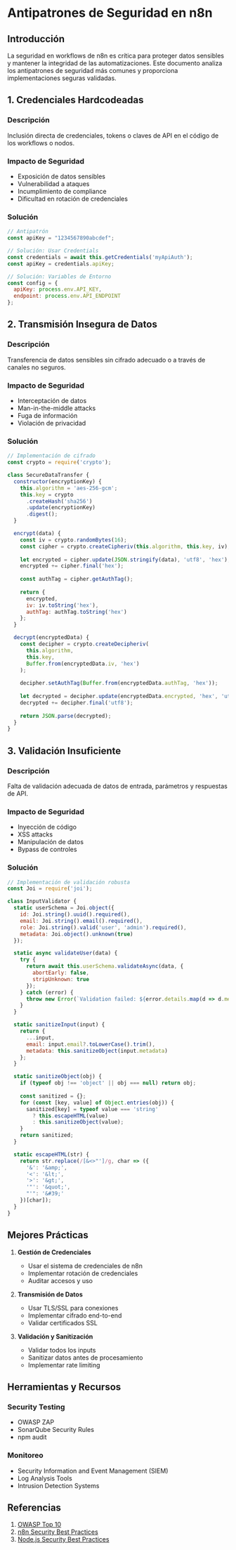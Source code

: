 # Antipatrones de Seguridad en n8n

## Introducción

La seguridad en workflows de n8n es crítica para proteger datos sensibles y mantener la integridad de las automatizaciones. Este documento analiza los antipatrones de seguridad más comunes y proporciona implementaciones seguras validadas.

## 1. Credenciales Hardcodeadas

### Descripción
Inclusión directa de credenciales, tokens o claves de API en el código de los workflows o nodos.

### Impacto de Seguridad
- Exposición de datos sensibles
- Vulnerabilidad a ataques
- Incumplimiento de compliance
- Dificultad en rotación de credenciales

### Solución
```javascript
// Antipatrón
const apiKey = "1234567890abcdef";

// Solución: Usar Credentials
const credentials = await this.getCredentials('myApiAuth');
const apiKey = credentials.apiKey;

// Solución: Variables de Entorno
const config = {
  apiKey: process.env.API_KEY,
  endpoint: process.env.API_ENDPOINT
};
```

## 2. Transmisión Insegura de Datos

### Descripción
Transferencia de datos sensibles sin cifrado adecuado o a través de canales no seguros.

### Impacto de Seguridad
- Interceptación de datos
- Man-in-the-middle attacks
- Fuga de información
- Violación de privacidad

### Solución
```javascript
// Implementación de cifrado
const crypto = require('crypto');

class SecureDataTransfer {
  constructor(encryptionKey) {
    this.algorithm = 'aes-256-gcm';
    this.key = crypto
      .createHash('sha256')
      .update(encryptionKey)
      .digest();
  }

  encrypt(data) {
    const iv = crypto.randomBytes(16);
    const cipher = crypto.createCipheriv(this.algorithm, this.key, iv);
    
    let encrypted = cipher.update(JSON.stringify(data), 'utf8', 'hex');
    encrypted += cipher.final('hex');
    
    const authTag = cipher.getAuthTag();
    
    return {
      encrypted,
      iv: iv.toString('hex'),
      authTag: authTag.toString('hex')
    };
  }

  decrypt(encryptedData) {
    const decipher = crypto.createDecipheriv(
      this.algorithm,
      this.key,
      Buffer.from(encryptedData.iv, 'hex')
    );
    
    decipher.setAuthTag(Buffer.from(encryptedData.authTag, 'hex'));
    
    let decrypted = decipher.update(encryptedData.encrypted, 'hex', 'utf8');
    decrypted += decipher.final('utf8');
    
    return JSON.parse(decrypted);
  }
}
```

## 3. Validación Insuficiente

### Descripción
Falta de validación adecuada de datos de entrada, parámetros y respuestas de API.

### Impacto de Seguridad
- Inyección de código
- XSS attacks
- Manipulación de datos
- Bypass de controles

### Solución
```javascript
// Implementación de validación robusta
const Joi = require('joi');

class InputValidator {
  static userSchema = Joi.object({
    id: Joi.string().uuid().required(),
    email: Joi.string().email().required(),
    role: Joi.string().valid('user', 'admin').required(),
    metadata: Joi.object().unknown(true)
  });

  static async validateUser(data) {
    try {
      return await this.userSchema.validateAsync(data, {
        abortEarly: false,
        stripUnknown: true
      });
    } catch (error) {
      throw new Error(`Validation failed: ${error.details.map(d => d.message).join(', ')}`);
    }
  }

  static sanitizeInput(input) {
    return {
      ...input,
      email: input.email?.toLowerCase().trim(),
      metadata: this.sanitizeObject(input.metadata)
    };
  }

  static sanitizeObject(obj) {
    if (typeof obj !== 'object' || obj === null) return obj;
    
    const sanitized = {};
    for (const [key, value] of Object.entries(obj)) {
      sanitized[key] = typeof value === 'string' 
        ? this.escapeHTML(value)
        : this.sanitizeObject(value);
    }
    return sanitized;
  }

  static escapeHTML(str) {
    return str.replace(/[&<>"']/g, char => ({
      '&': '&amp;',
      '<': '&lt;',
      '>': '&gt;',
      '"': '&quot;',
      "'": '&#39;'
    })[char]);
  }
}
```

## Mejores Prácticas

1. **Gestión de Credenciales**
   - Usar el sistema de credenciales de n8n
   - Implementar rotación de credenciales
   - Auditar accesos y uso

2. **Transmisión de Datos**
   - Usar TLS/SSL para conexiones
   - Implementar cifrado end-to-end
   - Validar certificados SSL

3. **Validación y Sanitización**
   - Validar todos los inputs
   - Sanitizar datos antes de procesamiento
   - Implementar rate limiting

## Herramientas y Recursos

### Security Testing
- OWASP ZAP
- SonarQube Security Rules
- npm audit

### Monitoreo
- Security Information and Event Management (SIEM)
- Log Analysis Tools
- Intrusion Detection Systems

## Referencias

1. [OWASP Top 10](https://owasp.org/www-project-top-ten/)
2. [n8n Security Best Practices](https://docs.n8n.io/hosting/security/)
3. [Node.js Security Best Practices](https://nodejs.org/en/docs/guides/security/)
